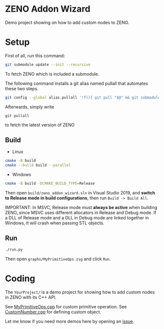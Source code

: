 # ZENO Addon Wizard

Demo project showing on how to add custom nodes to ZENO.

# Setup

First of all, run this command:
```bash
git submodule update --init --recursive
```
To fetch ZENO which is included a submodule.

The following command installs a git alias named pullall that automates these two steps.
```bash
git config --global alias.pullall '!f(){ git pull "$@" && git submodule update --init --recursive; }; f'
```

Afterwards, simply write
```
git pullall
```
to fetch the latest version of ZENO

## Build

- Linux

```bash
cmake -B build
cmake --build build --parallel
```

- Windows

```bash
cmake -B build -DCMAKE_BUILD_TYPE=Release
```

Then open ```build/zeno_addon_wizard.sln``` in Visual Studio 2019, and **switch to Release mode in build configurations**, then run `Build -> Build All`.

IMPORTANT: In MSVC, Release mode must **always be active** when building ZENO, since MSVC uses different allocators in Release and Debug mode. If a DLL of Release mode and a DLL in Debug mode are linked together in Windows, it will crash when passing STL objects.

## Run

```bash
./run.py
```

Then open `graphs/MyPrimitiveOps.zsg` and click `Run`.

# Coding

The `YourProject/` is a demo project for showing how to add custom nodes in ZENO with its C++ API.

See [MyPrimitiveOps.cpp](YourProject/MyPrimitiveOps.cpp) for custom primitive operation.
See [CustomNumber.cpp](YourProject/CustomNumber.cpp) for defining custom object.

Let me know if you need more demos here by opening an [issue](https://github.com/zenustech/zeno_addon_wizard/issues).
